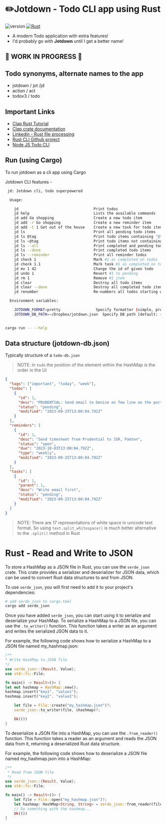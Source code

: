# ✏️Jotdown - Todo CLI app using Rust

![version](https://img.shields.io/badge/version-0.1.02-blue) [![Rust](https://github.com/avj2352/jotdown_rust_cli/actions/workflows/rust.yml/badge.svg)](https://github.com/avj2352/jotdown_rust_cli/actions/workflows/rust.yml)

- A modern Todo application with extra features!
- I'd probably go with **Jotdown** until I get a better name!

## 🚧 WORK IN PROGRESS 🚧

## Todo synonyms, alternate names to the app

- jotdown / jot /jd
- action / act
- todov3 / todo

## Important Links

- [Clap Rust Tutorial](https://www.youtube.com/watch?v=Ot3qCA3Iv_8)
- [Clap crate documentation](https://docs.rs/clap/latest/clap/_tutorial/chapter_0/index.html)
- [Linkedin - Rust file processing](https://www.linkedin.com/learning/practice-it-rust-file-manipulation/preassessment)
- [Rust CLI Github project](https://github.com/shashwatah/jot)
- [Node JS Todo CLI](https://github.com/vesln/todo)

## Run (using Cargo)

To run jotdown as a cli app using Cargo

Jotdown CLI features - 
```bash
 jd: Jotdown cli, todo superpowered

  Usage:

    jd                                  Print todos
    jd help                             Lists the available commands
    jd add Go shopping                  Create a new todo item
    jd add -r Go shopping               Create a new reminder item
    jd add -t 1 Get out of the house    Create a new task for todo item 1
    jd ls                               Print all pending todo items
    jd ls @tag                          Print todo items containing "@tag"
    jd ls ~@tag                         Print todo items not containing "@tag"
    jd ls --all                         Print completed and pending todo items
    jd ls --done                        Print completed todo items
    jd ls --reminder                    Print all reminder todos
    jd check 1                          Mark #1 as completed on todos 
    jd check 1.1                        Mark task #1 as completed on todo #1   
    jd mv 1 42                          Change the id of given todo
    jd undo 1                           Revert #1 to pending
    jd rm 1                             Remove #1 item
    jd clear                            Destroy all todo items
    jd clear --done                     Destroy all completed todo items
    jd renumber                         Re-numbers all todos starting with 1

  Environment variables:

    JOTDOWN_FORMAT=pretty                Specify formatter (simple, pretty, mini) [default: simple]
    JOTDOWN_DB_PATH=~/Dropbox/jotdown.json  Specify DB path [default: ~/.jotdown-db.json]
    
```

```bash
cargo run -- --help
```

## Data structure (jotdown-db.json)

Typically structure of a `todo-db.json`

> NOTE: in `todo` the position of the element within the HashMap is the order in the UI
> 
```json
{
  "tags": ["important", "today", "week"],
  "todos": [
    {
      "id": 1,
      "desc": "PRUDENTIAL: Send email to Denise on few line on the portion of the new AWS enabled data platform @today",
      "status": "pending",
      "modified": "2023-09-25T13:00:04.792Z"
    }
  ],
  "reminders": [
    {
      "id": 1,
      "desc": "Send timesheet from Prudential to JSR, Pamten",
      "status": "open",
      "due": "2023-10-03T13:00:04.792Z",
      "type": "weekly",
      "modified": "2023-09-25T13:00:04.792Z"
    }
  ],
  "tasks": [
    {
      "id": 1,
      "parent": 1,
      "desc": "Write email first",
      "status": "pending",
      "modified": "2023-09-25T13:00:04.792Z"
    }
  ]
}
```

> NOTE: There are 17 representations of white space in unicode text format. So using `text.split_whitespace()` is much
better alternative to the `.split()` method in Rust

# Rust - Read and Write to JSON

To store a HashMap as a JSON file in Rust, you can use the `serde_json` crate. 
This crate provides a serializer and deserializer for JSON data, which can be used to convert Rust data structures 
to and from JSON.

To use `serde_json`, you will first need to add it to your project's dependencies:

```bash
# add serde_json to cargo.toml
cargo add serde_json
```
Once you have added `serde_json`, you can start using it to serialize and 
deserialize your HashMap. To serialize a HashMap to a JSON file, you can use the 
`.to_writer()` function. This function takes a writer as an argument and writes the serialized JSON data to it.

For example, the following code shows how to serialize a HashMap to a JSON file named my_hashmap.json:

```rust
/**
* Write HashMap to JSON file
*/
use serde_json::{Result, Value};
use std::fs::File;

fn main() -> Result<()> {
let mut hashmap = HashMap::new();
hashmap.insert("key1", "value1");
hashmap.insert("key2", "value2");

    let file = File::create("my_hashmap.json")?;
    serde_json::to_writer(file, &hashmap)?;

    Ok(())
}
```
To deserialize a JSON file into a HashMap, you can use the `.from_reader()` function. 
This function takes a reader as an argument and reads the JSON data from it, returning a deserialized Rust data structure.

For example, the following code shows how to deserialize a JSON file named my_hashmap.json into a HashMap:

```rust
/**
 * Read from JSON file
 */
use serde_json::{Result, Value};
use std::fs::File;

fn main() -> Result<()> {
    let file = File::open("my_hashmap.json")?;
    let hashmap: HashMap<String, String> = serde_json::from_reader(file)?;
    // Do something with the hashmap...
    Ok(())
}
```
